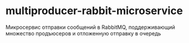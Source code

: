 # multiproducer-rabbit-microservice
Микросервис отправки сообщений в RabbitMQ, поддерживающий множество продъюсеров и отложенную отправку в очередь
